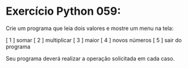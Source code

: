 # Exercício Python 059: 
Crie um programa que leia dois valores e mostre um menu na tela:

[ 1 ] somar
[ 2 ] multiplicar
[ 3 ] maior
[ 4 ] novos números
[ 5 ] sair do programa

Seu programa deverá realizar a operação solicitada em cada caso.